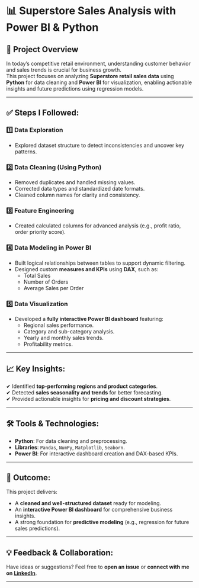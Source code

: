 # 📊 Superstore Sales Analysis with Power BI & Python

## 🚀 Project Overview
In today’s competitive retail environment, understanding customer behavior and sales trends is crucial for business growth.  
This project focuses on analyzing **Superstore retail sales data** using **Python** for data cleaning and **Power BI** for visualization, enabling actionable insights and future predictions using regression models.

---

## ✅ Steps I Followed:
### 1️⃣ **Data Exploration**
- Explored dataset structure to detect inconsistencies and uncover key patterns.

### 2️⃣ **Data Cleaning (Using Python)**
- Removed duplicates and handled missing values.
- Corrected data types and standardized date formats.
- Cleaned column names for clarity and consistency.

### 3️⃣ **Feature Engineering**
- Created calculated columns for advanced analysis (e.g., profit ratio, order priority score).

### 4️⃣ **Data Modeling in Power BI**
- Built logical relationships between tables to support dynamic filtering.
- Designed custom **measures and KPIs** using **DAX**, such as:
  - Total Sales
  - Number of Orders
  - Average Sales per Order

### 5️⃣ **Data Visualization**
- Developed a **fully interactive Power BI dashboard** featuring:
  - Regional sales performance.
  - Category and sub-category analysis.
  - Yearly and monthly sales trends.
  - Profitability metrics.

---

## 📈 Key Insights:
✔ Identified **top-performing regions and product categories**.  
✔ Detected **sales seasonality and trends** for better forecasting.  
✔ Provided actionable insights for **pricing and discount strategies**.  

---

## 🛠 Tools & Technologies:
- **Python**: For data cleaning and preprocessing.
- **Libraries**: `Pandas`, `NumPy`, `Matplotlib`, `Seaborn`.
- **Power BI**: For interactive dashboard creation and DAX-based KPIs.


---

## 🎯 Outcome:
This project delivers:
- A **cleaned and well-structured dataset** ready for modeling.
- An **interactive Power BI dashboard** for comprehensive business insights.
- A strong foundation for **predictive modeling** (e.g., regression for future sales predictions).

---

## 💡 Feedback & Collaboration:
Have ideas or suggestions? Feel free to **open an issue** or **connect with me on [LinkedIn](https://www.linkedin.com/in/mohamed-hagag-a117682a7)**.

---
